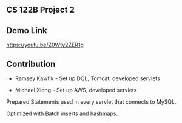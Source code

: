 ## CS 122B Project 2

## Demo Link
https://youtu.be/Z0Wty2ZER1g

## Contribution

- Ramsey Kawfik - Set up DQL, Tomcat, developed servlets

- Michael Xiong - Set up AWS, developed servlets

Prepared Statements used in every servlet that connects to MySQL.

Optimized with Batch inserts and hashmaps.
